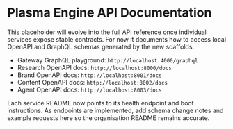 # Plasma Engine API Documentation

This placeholder will evolve into the full API reference once individual
services expose stable contracts. For now it documents how to access local
OpenAPI and GraphQL schemas generated by the new scaffolds.

- Gateway GraphQL playground: `http://localhost:4000/graphql`
- Research OpenAPI docs: `http://localhost:8000/docs`
- Brand OpenAPI docs: `http://localhost:8001/docs`
- Content OpenAPI docs: `http://localhost:8002/docs`
- Agent OpenAPI docs: `http://localhost:8003/docs`

Each service README now points to its health endpoint and boot instructions.
As endpoints are implemented, add schema change notes and example requests
here so the organisation README remains accurate.

